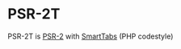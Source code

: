 # PSR-2T

PSR-2T is [PSR-2](http://www.php-fig.org/psr/psr-2/) with [SmartTabs](http://www.emacswiki.org/emacs/SmartTabs) (PHP codestyle)
